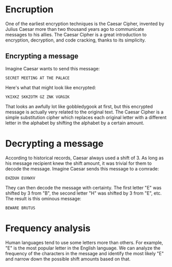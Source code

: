# Encruption
 One of the earliest encryption techniques is the Caesar Cipher, invented by Julius Caesar more than two thousand years ago to communicate messages to his allies.
 The Caesar Cipher is a great introduction to encryption, decryption, and code cracking, thanks to its simplicity.
## Encrypting a message

Imagine Caesar wants to send this message:

    SECRET MEETING AT THE PALACE

Here's what that might look like encrypted:

    YKIXKZ SKKZOTM GZ ZNK VGRGIK

 That looks an awfully lot like gobbledygook at first, but this encrypted message is actually very related to the original text.
 The Caesar Cipher is a simple substitution cipher which replaces each original letter with a different letter in the alphabet by shifting the alphabet by a certain amount.

# Decrypting a message
According to historical records, Caesar always used a shift of 3. As long as his message recipient knew the shift amount, it was trivial for them to decode the message.
Imagine Caesar sends this message to a comrade:

    EHZDUH EUXWXV

They can then decode the message with certainty. The first letter "E" was shifted by 3 from "B", the second letter "H" was shifted by 3 from "E", etc. The result is this ominous message:

    BEWARE BRUTUS

# Frequency analysis
 Human languages tend to use some letters more than others. For example, "E" is the most popular letter in the English language. We can analyze the frequency of the characters in the message and identify the most likely "E" and narrow down the possible shift amounts based on that.